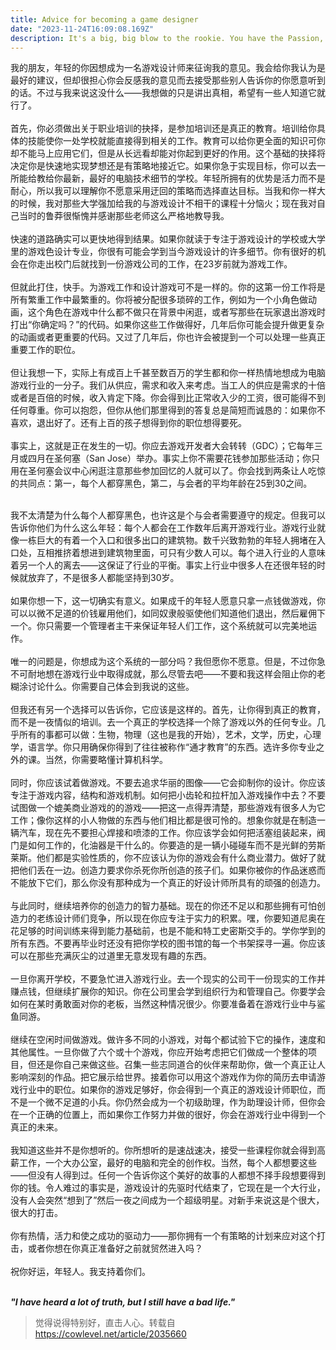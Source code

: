 ```yaml
---
title: Advice for becoming a game designer
date: "2023-11-24T16:09:08.169Z"
description: It's a big, big blow to the rookie. You have the Passion, energy, and drive to make it work-do you have a strategic plan to deal with the blow, or do you want to jump in before you're really ready?
---
```


我的朋友，年轻的你因想成为一名游戏设计师来征询我的意见。我会给你我认为是最好的建议，但却很担心你会反感我的意见而去接受那些别人告诉你的你愿意听到的话。不过与我来说这没什么——我想做的只是讲出真相，希望有一些人知道它就行了。
</br>
</br>
首先，你必须做出关于职业培训的抉择，是参加培训还是真正的教育。培训给你具体的技能使你一处学校就能直接得到相关的工作。教育可以给你更全面的知识可你却不能马上应用它们，但是从长远看却能对你起到更好的作用。这个基础的抉择将决定你是快速地实现梦想还是有策略地接近它。如果你急于实现目标，你可以去一所能给教给你最新，最好的电脑技术细节的学校。年轻所拥有的优势是活力而不是耐心，所以我可以理解你不愿意采用迂回的策略而选择直达目标。当我和你一样大的时候，我对那些大学强加给我的与游戏设计不相干的课程十分恼火；现在我对自己当时的鲁莽很惭愧并感谢那些老师这么严格地教导我。
</br>
</br>
快速的道路确实可以更快地得到结果。如果你就读于专注于游戏设计的学校或大学里的游戏色设计专业，你很有可能会学到当今游戏设计的许多细节。你有很好的机会在你走出校门后就找到一份游戏公司的工作，在23岁前就为游戏工作。
</br>
</br>
但就此打住，快手。为游戏工作和设计游戏可不是一样的。你的这第一份工作将是所有繁重工作中最繁重的。你将被分配很多琐碎的工作，例如为一个小角色做动画，这个角色在游戏中什么都不做只在背景中闲逛，或者写那些在玩家退出游戏时打出“你确定吗？”的代码。如果你这些工作做得好，几年后你可能会提升做更复杂的动画或者更重要的代码。又过了几年后，你也许会被提到一个可以处理一些真正重要工作的职位。
</br>
</br>
但让我想一下，实际上有成百上千甚至数百万的学生都和你一样热情地想成为电脑游戏行业的一分子。我们从供应，需求和收入来考虑。当工人的供应是需求的十倍或者是百倍的时候，收入肯定下降。你会得到比正常收入少的工资，很可能得不到任何尊重。你可以抱怨，但你从他们那里得到的答复总是简短而诚恳的：如果你不喜欢，退出好了。还有上百的孩子想得到你的职位想得要死。
</br>
</br>
事实上，这就是正在发生的一切。你应去游戏开发者大会转转（GDC）；它每年三月或四月在圣何塞（San Jose）举办。事实上你不需要花钱参加那些活动；你只用在圣何塞会议中心闲逛注意那些参加回忆的人就可以了。你会找到两条让人吃惊的共同点：第一，每个人都穿黑色，第二，与会者的平均年龄在25到30之间。
</br>
</br>

我不太清楚为什么每个人都穿黑色，也许这是个与会者需要遵守的规定。但我可以告诉你他们为什么这么年轻：每个人都会在工作数年后离开游戏行业。游戏行业就像一栋巨大的有着一个入口和很多出口的建筑物。数千兴致勃勃的年轻人拥堵在入口处，互相推挤着想进到建筑物里面，可只有少数人可以。每个进入行业的人意味着另一个人的离去——这保证了行业的平衡。事实上行业中很多人在还很年轻的时候就放弃了，不是很多人都能坚持到30岁。
</br>
</br>
如果你想一下，这一切确实有意义。如果成千的年轻人愿意只拿一点钱做游戏，你可以以微不足道的价钱雇用他们，如同奴隶般驱使他们知道他们退出，然后雇佣下一个。你只需要一个管理者主干来保证年轻人们工作，这个系统就可以完美地运作。
</br>
</br>
唯一的问题是，你想成为这个系统的一部分吗？我但愿你不愿意。但是，不过你急不可耐地想在游戏行业中取得成就，那么尽管去吧——不要和我这样会阻止你的老糊涂讨论什么。你需要自己体会到我说的这些。
</br>
</br>
但我还有另一个选择可以告诉你，它应该是这样的。首先，让你得到真正的教育，而不是一夜情似的培训。去一个真正的学校选择一个除了游戏以外的任何专业。几乎所有的事都可以做：生物，物理（这也是我的开始），艺术，文学，历史，心理学，语言学。你只用确保你得到了往往被称作“通才教育”的东西。选许多你专业之外的课。当然，你需要略懂计算机科学。
</br>
</br>
同时，你应该试着做游戏。不要去追求华丽的图像——它会抑制你的设计。你应该专注于游戏内容，结构和游戏机制。如何把小齿轮和拉杆加入游戏操作中去？不要试图做一个媲美商业游戏的的游戏——把这一点得弄清楚，那些游戏有很多人为它工作；像你这样的小人物做的东西与他们相比都是很可怜的。想象你就是在制造一辆汽车，现在先不要担心焊接和喷漆的工作。你应该学会如何把活塞组装起来，阀门是如何工作的，化油器是干什么的。你要造的是一辆小碰碰车而不是光鲜的劳斯莱斯。他们都是实验性质的，你不应该认为你的游戏会有什么商业潜力。做好了就把他们丢在一边。创造力要求你杀死你所创造的孩子们。如果你被你的作品迷惑而不能放下它们，那么你没有那种成为一个真正的好设计师所具有的顽强的创造力。
</br>
</br>
与此同时，继续培养你的创造力的智力基础。现在的你还不足以和那些拥有可怕创造力的老练设计师们竞争，所以现在你应专注于实力的积累。嘿，你要知道尼奥在花足够的时间训练来得到能力基础前，也是不能和特工史密斯交手的。学你学到的所有东西。不要再毕业时还没有把你学校的图书馆的每一个书架探寻一遍。你应该可以在那些充满灰尘的过道里无意发现有趣的东西。
</br>
</br>
一旦你离开学校，不要急忙进入游戏行业。去一个现实的公司干一份现实的工作并赚点钱，但继续扩展你的知识。你在公司里会学到组织行为和管理自己。你要学会如何在某时勇敢面对你的老板，当然这种情况很少。你要准备着在游戏行业中与鲨鱼同游。
</br>
</br>
继续在空闲时间做游戏。做许多不同的小游戏，对每个都试验下它的操作，速度和其他属性。一旦你做了六个或十个游戏，你应开始考虑把它们做成一个整体的项目，但还是你自己来做这些。召集一些志同道合的伙伴来帮助你，做一个真正让人影响深刻的作品。把它展示给世界。接着你可以用这个游戏作为你的简历去申请游戏行业中的职位。如果你的游戏足够好，你会得到一个真正的游戏设计师职位，而不是一个微不足道的小兵。你仍然会成为一个初级助理，作为助理设计师，但你会在一个正确的位置上，而如果你工作努力并做的很好，你会在游戏行业中得到一个真正的未来。
</br>
</br>
我知道这些并不是你想听的。你所想听的是速战速决，接受一些课程你就会得到高薪工作，一个大办公室，最好的电脑和完全的创作权。当然，每个人都想要这些——但没有人得到过。任何一个告诉你这个美好的故事的人都想不择手段想要得到你的钱。令人难过的事实是，游戏设计的先驱时代结束了，它现在是一个大行业，没有人会突然“想到了”然后一夜之间成为一个超级明星。对新手来说这是个很大，很大的打击。
</br>
</br>
你有热情，活力和使之成功的驱动力——那你拥有一个有策略的计划来应对这个打击，或者你想在你真正准备好之前就贸然进入吗？
</br>
</br>
祝你好运，年轻人。我支持着你们。
</br>
</br>

***"I have heard a lot of truth, but I still have a bad life."***

> 觉得说得特别好，直击人心。转载自 https://cowlevel.net/article/2035660

